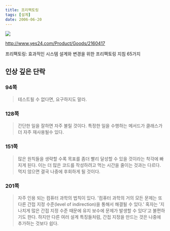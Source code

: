 ```yaml
---
title: 프리팩토링
tags: [설계]
date: 2006-06-20
---
```


![](https://image.yes24.com/momo/TopCate51/MidCate10/5097227.jpg)

http://www.yes24.com/Product/Goods/2160417

프리팩토링: 효과적인 시스템 설계와 변경을 위한 프리팩토링 지침 65가지

## 인상 깊은 단락
 
### 94쪽
> 테스트될 수 없다면, 요구하지도 말라.

### 128쪽
> 간단한 일을 잘하면 자주 불릴 것이다. 특정한 일을 수행하는 메서드가 클래스가 더 자주 재사용될수 있다.

### 151쪽
> 많은 원칙들을 생략할 수록 목표를 좀더 빨리 달성할 수 있을 것이라는 착각에 빠지게 된다. 이는 더 많은 코드를 작성하려고 먹는 시간을 줄이는 것과는 다르다. 먹지 않으면 결국 나중에 후회하게 될 것이다.

### 201쪽
> 자주 인용 되는 컴퓨터 과학의 법칙이 있다. '컴퓨터 과학의 거의 모든 문제는 또 다른 간접 지정 수준(level of indirection)을 통해서 해결될 수 있다.' 혹자는 '지나치게 많은 간접 지정 수준 때문에 유지 보수에 문제가 발생할 수 있다'고 불편하기도 한다. 하지만 다른 여러 설계 특징들처럼, 간접 지정을 만드는 것은 나중에 추가하는 것보다 쉽다.
